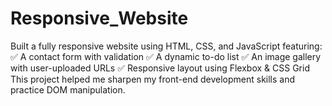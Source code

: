 # Responsive_Website
Built a fully responsive website using HTML, CSS, and JavaScript featuring:
✅ A contact form with validation
✅ A dynamic to-do list
✅ An image gallery with user-uploaded URLs
✅ Responsive layout using Flexbox & CSS Grid
This project helped me sharpen my front-end development skills and practice DOM manipulation.
